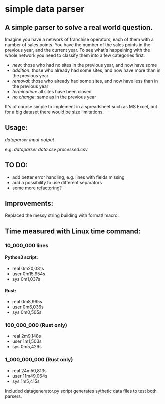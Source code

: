 # simple data parser 
## A simple parser to solve a real world question.

Imagine you have a network of franchise operators, each of them with a number of sales points.
You have the number of the sales points in the previous year, and the current year. 
To see what's happeining with the whole network you need to classify them into a few categories first:

* _new_: those who had no sites in the previous year, and now have some
* _addition_: those who already had some sites, and now have more than in the previous year
* _removal_: those who already had some sites, and now have less than in the previous year
* _termination_: all sites have been closed
* _no change_: same as in the previous year

It's of course simple to implement in a spreadsheet such as MS Excel, but for a big dataset there would be size limitations. 


## Usage: 

_dataparser input output_ 

e.g. _dataparser data.csv processed.csv_

## TO DO:

* add better error handling, e.g. lines with fields missing
* add a possibility to use different separators
* some more refactoring?

## Improvements:
Replaced the messy string building with format! macro. 


## Time measured with Linux time command:

### 10_000_000 lines

#### Python3 script:

* real    0m20,031s
* user    0m15,954s
* sys     0m1,037s

#### Rust:

* real    0m8,965s
* user    0m6,036s
* sys     0m0,505s

###  100_000_000 (Rust only)

* real    2m9,148s
* user    1m1,503s
* sys     0m5,429s

### 1_000_000_000 (Rust only)

* real    24m50,813s
* user    11m49,064s
* sys     1m5,415s


Included datagenerator.py script generates sythetic data files to test both parsers.
